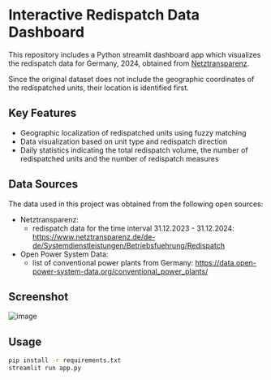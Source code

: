 # Interactive Redispatch Data Dashboard

This repository includes a Python streamlit dashboard app which visualizes the redispatch data for Germany, 2024, obtained from [Netztransparenz](https://www.netztransparenz.de/de-de/Systemdienstleistungen/Betriebsfuehrung/Redispatch). 

Since the original dataset does not include the geographic coordinates of the redispatched units, their location is identified first.

## Key Features
- Geographic localization of redispatched units using fuzzy matching
- Data visualization based on unit type and redispatch direction
- Daily statistics indicating the total redispatch volume, the number of redispatched units and the number of redispatch measures


## Data Sources
The data used in this project was obtained from the following open sources:
- Netztransparenz: 
    - redispatch data for the time interval 31.12.2023 - 31.12.2024: https://www.netztransparenz.de/de-de/Systemdienstleistungen/Betriebsfuehrung/Redispatch 
- Open Power System Data: 
    - list of conventional power plants from Germany: https://data.open-power-system-data.org/conventional_power_plants/ 

## Screenshot
![image](redispatch/image.png)

## Usage
```bash
pip install -r requirements.txt
streamlit run app.py  
```
